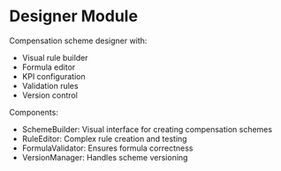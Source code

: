 # Designer Module

Compensation scheme designer with:
- Visual rule builder
- Formula editor
- KPI configuration
- Validation rules
- Version control

Components:
- SchemeBuilder: Visual interface for creating compensation schemes
- RuleEditor: Complex rule creation and testing
- FormulaValidator: Ensures formula correctness
- VersionManager: Handles scheme versioning